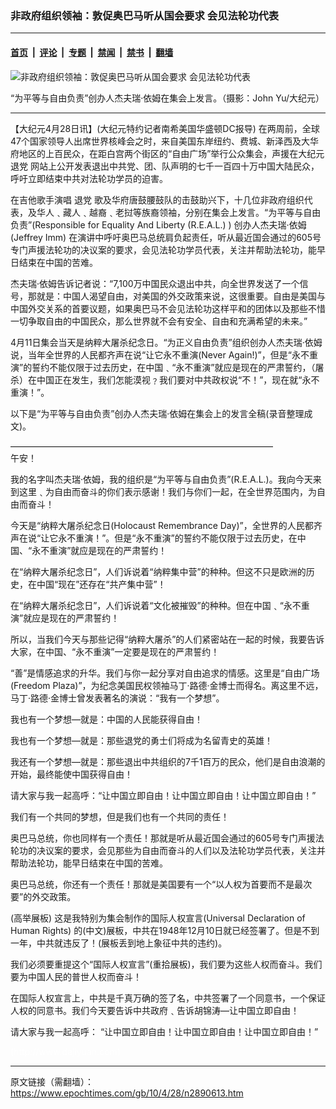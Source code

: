 ### 非政府组织领袖：敦促奥巴马听从国会要求 会见法轮功代表

---

#### [首页](../../../..?n2890613) &nbsp;|&nbsp; [评论](../../../../../epoch-comment?n2890613) &nbsp;|&nbsp; [专题](../../../../../epoch-special?n2890613) &nbsp;|&nbsp; [禁闻](../../../../../epoch-news?n2890613) &nbsp;|&nbsp; [禁书](../../../../../books?n2890613) &nbsp;|&nbsp; [翻墙](https://github.com/gfw-breaker/nogfw/blob/master/README.md?n2890613)


<div><img alt="非政府组织领袖：敦促奥巴马听从国会要求 会见法轮功代表" class="attachment-djy_600_400 size-djy_600_400 wp-post-image" src="https://i.epochtimes.com/assets/uploads/2010/04/1004280138351627-600x400.jpg"/>
<div class="caption">
 <p>
  “为平等与自由负责”创办人杰夫瑞‧依姆在集会上发言。（摄影：John Yu/大纪元）
 </p>
</div></div><hr/><div class="post_content" id="artbody" itemprop="articleBody">
 <!-- article content begin -->
 <p>
  【大纪元4月28日讯】(大纪元特约记者南希美国华盛顿DC报导) 在两周前，全球47个国家领导人出席世界核峰会之时，来自美国东岸纽约、费城、新泽西及大华府地区的上百民众，在距白宫两个街区的“自由广场”举行公众集会，声援在大纪元
  <ok href="https://www.epochtimes.com/gb/tag/%E9%80%80%E5%85%9A.html">
   退党
  </ok>
  网站上公开发表退出中共党、团、队声明的七千一百四十万中国大陆民众，呼吁立即结束中共对法轮功学员的迫害。
 </p>
 <p>
  在吉他歌手演唱
  <ok href="https://www.epochtimes.com/gb/tag/%E9%80%80%E5%85%9A.html">
   退党
  </ok>
  歌及华府唐鼓腰鼓队的击鼓助兴下，十几位非政府组织代表，及华人﹑藏人﹑越裔﹑老挝等族裔领袖，分别在集会上发言。“为平等与自由负责”(Responsible for Equality And Liberty (R.E.A.L.) ) 创办人杰夫瑞‧依姆 (Jeffrey Imm) 在演讲中呼吁奥巴马总统肩负起责任，听从最近国会通过的605号专门声援法轮功的决议案的要求，会见法轮功学员代表，关注并帮助法轮功，能早日结束在中国的苦难。
 </p>
 <p>
  杰夫瑞‧依姆告诉记者说：“7,100万中国民众退出中共，向全世界发送了一个信号，那就是：中国人渴望自由，对美国的外交政策来说，这很重要。自由是美国与中国外交关系的首要议题，如果奥巴马不会见法轮功这样平和的团体以及那些不惜一切争取自由的中国民众，那么世界就不会有安全、自由和充满希望的未来。”
 </p>
 <p>
  4月11日集会当天是纳粹大屠杀纪念日。“为正义自由负责”组织创办人杰夫瑞‧依姆说，当年全世界的人民都齐声在说“让它永不重演(Never Again!)”，但是“永不重演”的誓约不能仅限于过去历史，在中国﹑“永不重演”就应是现在的严肃誓约，（屠杀）在中国正在发生，我们怎能漠视﹖我们要对中共政权说“不！”，现在就“永不重演！”。
 </p>
 <p>
  以下是“为平等与自由负责”创办人杰夫瑞‧依姆在集会上的发言全稿(录音整理成文)。
 </p>
 <p>
  ——————————————————————————————
  <br/>
  午安！
 </p>
 <p>
  我的名字叫杰夫瑞‧依姆，我的组织是“为平等与自由负责”(R.E.A.L.)。我向今天来到这里﹑为自由而奋斗的你们表示感谢！我们与你们一起，在全世界范围内，为自由而奋斗！
 </p>
 <p>
  今天是“纳粹大屠杀纪念日(Holocaust Remembrance Day)”，全世界的人民都齐声在说“让它永不重演！”。但是“永不重演”的誓约不能仅限于过去历史，在中国、“永不重演”就应是现在的严肃誓约！
 </p>
 <p>
  在“纳粹大屠杀纪念日”，人们诉说着“纳粹集中营”的种种。但这不只是欧洲的历史，在中国“现在”还存在“共产集中营”！
 </p>
 <p>
  在“纳粹大屠杀纪念日”，人们诉说着“文化被摧毁”的种种。但在中国﹑“永不重演”就应是现在的严肃誓约！
 </p>
 <p>
  所以，当我们今天与那些记得“纳粹大屠杀”的人们紧密站在一起的时候，我要告诉大家，在中国、“永不重演”一定要是现在的严肃誓约！
 </p>
 <p>
  “善”是情感追求的升华。我们与你一起分享对自由追求的情感。这里是“自由广场 (Freedom Plaza)”，为纪念美国民权领袖马丁‧路德‧金博士而得名。离这里不远，马丁‧路德‧金博士曾发表著名的演说：“我有一个梦想”。
 </p>
 <p>
  我也有一个梦想—就是：中国的人民能获得自由！
 </p>
 <p>
  我也有一个梦想—就是：那些退党的勇士们将成为名留青史的英雄！
 </p>
 <p>
  我还有一个梦想—就是：那些退出中共组织的7千1百万的民众，他们是自由浪潮的开始，最终能使中国获得自由！
 </p>
 <p>
  请大家与我一起高呼：“让中国立即自由！让中国立即自由！让中国立即自由！”
 </p>
 <p>
  我们有一个共同的梦想，但是我们也有一个共同的责任！
 </p>
 <p>
  奥巴马总统，你也同样有一个责任！那就是听从最近国会通过的605号专门声援法轮功的决议案的要求，会见那些为自由而奋斗的人们以及法轮功学员代表，关注并帮助法轮功，能早日结束在中国的苦难。
 </p>
 <p>
  奥巴马总统，你还有一个责任！那就是美国要有一个“以人权为首要而不是最次要”的外交政策。
 </p>
 <p>
  (高举展板) 这是我特别为集会制作的国际人权宣言(Universal Declaration of Human Rights) 的(中文)展板，中共在1948年12月10日就已经签署了。但是不到一年，中共就违反了！(展板丢到地上象征中共的违约)。
 </p>
 <p>
  我们必须要重提这个“国际人权宣言”(重拾展板)，我们要为这些人权而奋斗。我们要为中国人民的普世人权而奋斗！
 </p>
 <p>
  在国际人权宣言上，中共是千真万确的签了名，中共签署了一个同意书，一个保证人权的同意书。我们今天要告诉中共政府﹑告诉胡锦涛—让中国立即自由！
 </p>
 <p>
  请大家与我一起高呼： “让中国立即自由！让中国立即自由！让中国立即自由！”
 </p>
 <p>
  <font color="#ffffff">
   (http://www.dajiyuan.com)
  </font>
 </p>
 <!-- article content end -->
 <div id="below_article_ad">
 </div>
</div>


---

原文链接（需翻墙）：https://www.epochtimes.com/gb/10/4/28/n2890613.htm